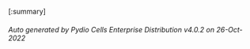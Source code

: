 








[:summary]

###### Auto generated by Pydio Cells Enterprise Distribution v4.0.2 on 26-Oct-2022
